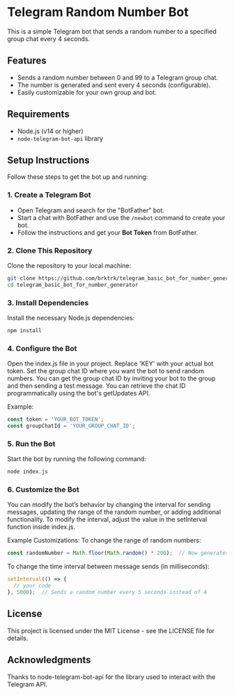 # Telegram Random Number Bot

This is a simple Telegram bot that sends a random number to a specified group chat every 4 seconds.

## Features
- Sends a random number between 0 and 99 to a Telegram group chat.
- The number is generated and sent every 4 seconds (configurable).
- Easily customizable for your own group and bot.

## Requirements
- Node.js (v14 or higher)
- `node-telegram-bot-api` library

## Setup Instructions
Follow these steps to get the bot up and running:

### 1. Create a Telegram Bot
- Open Telegram and search for the "BotFather" bot.
- Start a chat with BotFather and use the `/newbot` command to create your bot.
- Follow the instructions and get your **Bot Token** from BotFather.

### 2. Clone This Repository
Clone the repository to your local machine:
```bash
git clone https://github.com/brktrk/telegram_basic_bot_for_number_generator.git
cd telegram_basic_bot_for_number_generator
```

### 3. Install Dependencies
Install the necessary Node.js dependencies:
```bash
npm install
```

### 4. Configure the Bot
Open the index.js file in your project.
Replace 'KEY' with your actual bot token.
Set the group chat ID where you want the bot to send random numbers. You can get the group chat ID by inviting your bot to the group and then sending a test message. You can retrieve the chat ID programmatically using the bot's getUpdates API.

Example:
```js
const token = 'YOUR_BOT_TOKEN';
const groupChatId = 'YOUR_GROUP_CHAT_ID';
```

### 5. Run the Bot
Start the bot by running the following command:
```bash
node index.js
```

### 6. Customize the Bot
You can modify the bot’s behavior by changing the interval for sending messages, updating the range of the random number, or adding additional functionality. To modify the interval, adjust the value in the setInterval function inside index.js.

Example Customizations:
To change the range of random numbers:
```js
const randomNumber = Math.floor(Math.random() * 200);  // Now generates numbers between 0 and 199
```

To change the time interval between message sends (in milliseconds):
```js
setInterval(() => {
  // your code
}, 5000);  // Sends a random number every 5 seconds instead of 4
```

## License
This project is licensed under the MIT License - see the LICENSE file for details.

## Acknowledgments
Thanks to node-telegram-bot-api for the library used to interact with the Telegram API.

